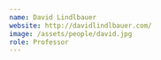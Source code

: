 ```yaml
---
name: David Lindlbauer
website: http://davidlindlbauer.com/
image: /assets/people/david.jpg
role: Professor
---
```

